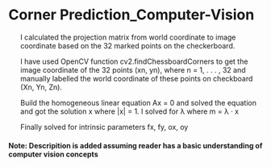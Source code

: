 # Corner Prediction_Computer-Vision
<ul>I calculated the projection matrix from world coordinate to image coordinate based on the 32 marked points on the checkerboard.</ul>

<ul>I have used OpenCV function cv2.findChessboardCorners to get the image coordinate of the 32 points (xn, yn), where n = 1, . . . , 32 and manually labelled the world coordinate of these points on checkboard (Xn, Yn, Zn).</ul>

<ul>Build the homogeneous linear equation Ax = 0 and solved the equation and got the solution x where |x| = 1. I solved for λ where m = λ · x </ul>

<ul>Finally solved for intrinsic parameters fx, fy, ox, oy</ul>

<h4> Note: Descripition is added assuming reader has a basic understanding of computer vision concepts </h4>
